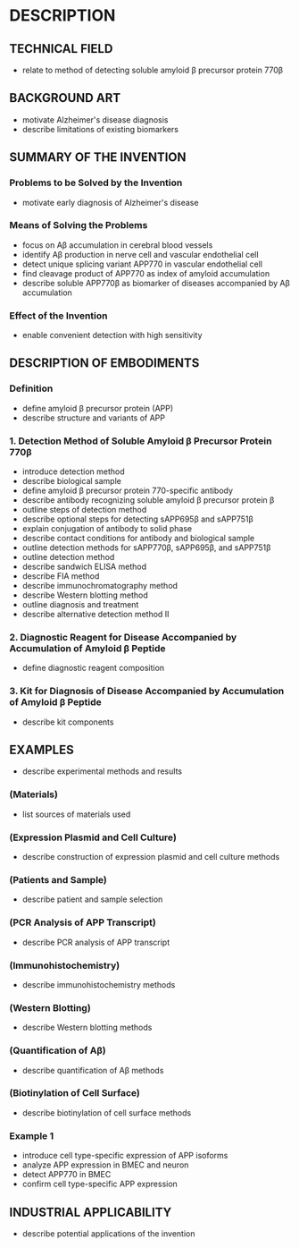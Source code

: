 # DESCRIPTION

## TECHNICAL FIELD

- relate to method of detecting soluble amyloid β precursor protein 770β

## BACKGROUND ART

- motivate Alzheimer's disease diagnosis
- describe limitations of existing biomarkers

## SUMMARY OF THE INVENTION

### Problems to be Solved by the Invention

- motivate early diagnosis of Alzheimer's disease

### Means of Solving the Problems

- focus on Aβ accumulation in cerebral blood vessels
- identify Aβ production in nerve cell and vascular endothelial cell
- detect unique splicing variant APP770 in vascular endothelial cell
- find cleavage product of APP770 as index of amyloid accumulation
- describe soluble APP770β as biomarker of diseases accompanied by Aβ accumulation

### Effect of the Invention

- enable convenient detection with high sensitivity

## DESCRIPTION OF EMBODIMENTS

### Definition

- define amyloid β precursor protein (APP)
- describe structure and variants of APP

### 1. Detection Method of Soluble Amyloid β Precursor Protein 770β

- introduce detection method
- describe biological sample
- define amyloid β precursor protein 770-specific antibody
- describe antibody recognizing soluble amyloid β precursor protein β
- outline steps of detection method
- describe optional steps for detecting sAPP695β and sAPP751β
- explain conjugation of antibody to solid phase
- describe contact conditions for antibody and biological sample
- outline detection methods for sAPP770β, sAPP695β, and sAPP751β
- outline detection method
- describe sandwich ELISA method
- describe FIA method
- describe immunochromatography method
- describe Western blotting method
- outline diagnosis and treatment
- describe alternative detection method II

### 2. Diagnostic Reagent for Disease Accompanied by Accumulation of Amyloid β Peptide

- define diagnostic reagent composition

### 3. Kit for Diagnosis of Disease Accompanied by Accumulation of Amyloid β Peptide

- describe kit components

## EXAMPLES

- describe experimental methods and results

### (Materials)

- list sources of materials used

### (Expression Plasmid and Cell Culture)

- describe construction of expression plasmid and cell culture methods

### (Patients and Sample)

- describe patient and sample selection

### (PCR Analysis of APP Transcript)

- describe PCR analysis of APP transcript

### (Immunohistochemistry)

- describe immunohistochemistry methods

### (Western Blotting)

- describe Western blotting methods

### (Quantification of Aβ)

- describe quantification of Aβ methods

### (Biotinylation of Cell Surface)

- describe biotinylation of cell surface methods

### Example 1

- introduce cell type-specific expression of APP isoforms
- analyze APP expression in BMEC and neuron
- detect APP770 in BMEC
- confirm cell type-specific APP expression

## INDUSTRIAL APPLICABILITY

- describe potential applications of the invention

